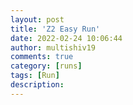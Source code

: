 ```yaml
---
layout: post
title: 'Z2 Easy Run'
date: 2022-02-24 10:06:44
author: multishiv19
comments: true
category: [runs]
tags: [Run]
description: 
---
```


<div width='100%' class='strava-embed-placeholder' data-embed-type='activity' data-embed-id='6733347754'></div>
<script src='https://strava-embeds.com/embed.js'></script>
